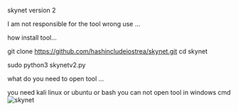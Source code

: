 skynet version 2 

I am not responsible for the tool wrong use ... 


how install tool... 

git clone https://github.com/hashincludeiostrea/skynet.git 
cd skynet 

sudo python3 skynetv2.py

what do you need to open tool ... 

you need kali linux or ubuntu  or bash 
you can not open tool in windows cmd              
![skynet](https://user-images.githubusercontent.com/98461837/151164147-741f5bea-d524-4d1a-8d91-5d5792f6fdc1.PNG)
